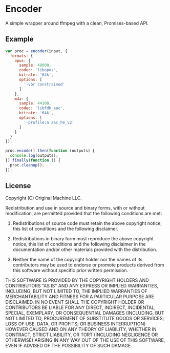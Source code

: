 # Encoder

A simple wrapper around ffmpeg with a clean, Promises-based API.

## Example

```javascript
var proc = encoder(input, {
  formats: {
    opus: {
      sample: 48000,
      codec: 'libopus',
      bitrate: '64k',
      options: [
        '-vbr constrained'
      ]
    },
    m4a: {
      sample: 44100,
      codec: 'libfdk_aac',
      bitrate: '64k',
      options: [
        '-profile:a aac_he_v2'
      ]
    }
  }
});

proc.encode().then(function (outputs) {
  console.log(outputs);
}).finally(function () {
  proc.cleanup();
});
```

## License

Copyright (C) Original Machine LLC.

Redistribution and use in source and binary forms, with or without modification, are permitted provided that the following conditions are met:

1. Redistributions of source code must retain the above copyright notice, this list of conditions and the following disclaimer.

2. Redistributions in binary form must reproduce the above copyright notice, this list of conditions and the following disclaimer in the documentation and/or other materials provided with the distribution.

3. Neither the name of the copyright holder nor the names of its contributors may be used to endorse or promote products derived from this software without specific prior written permission.

THIS SOFTWARE IS PROVIDED BY THE COPYRIGHT HOLDERS AND CONTRIBUTORS "AS IS" AND ANY EXPRESS OR IMPLIED WARRANTIES, INCLUDING, BUT NOT LIMITED TO, THE IMPLIED WARRANTIES OF MERCHANTABILITY AND FITNESS FOR A PARTICULAR PURPOSE ARE DISCLAIMED. IN NO EVENT SHALL THE COPYRIGHT HOLDER OR CONTRIBUTORS BE LIABLE FOR ANY DIRECT, INDIRECT, INCIDENTAL, SPECIAL, EXEMPLARY, OR CONSEQUENTIAL DAMAGES (INCLUDING, BUT NOT LIMITED TO, PROCUREMENT OF SUBSTITUTE GOODS OR SERVICES; LOSS OF USE, DATA, OR PROFITS; OR BUSINESS INTERRUPTION) HOWEVER CAUSED AND ON ANY THEORY OF LIABILITY, WHETHER IN CONTRACT, STRICT LIABILITY, OR TORT (INCLUDING NEGLIGENCE OR OTHERWISE) ARISING IN ANY WAY OUT OF THE USE OF THIS SOFTWARE, EVEN IF ADVISED OF THE POSSIBILITY OF SUCH DAMAGE.
